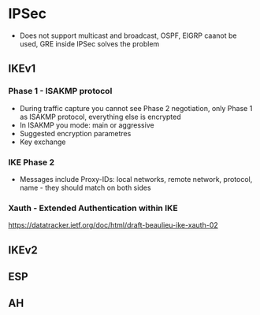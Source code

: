# IPSec

- Does not support multicast and broadcast, OSPF, EIGRP caanot be used, GRE inside IPSec solves the problem


## IKEv1

### Phase 1 - ISAKMP protocol

- During traffic capture you cannot see Phase 2 negotiation, only Phase 1 as ISAKMP protocol, everything else is encrypted
- In ISAKMP you mode: main or aggressive
- Suggested encryption parametres
- Key exchange

### IKE Phase 2

- Messages include Proxy-IDs: local networks, remote network, protocol, name - they should match on both sides

### Xauth - Extended Authentication within IKE

https://datatracker.ietf.org/doc/html/draft-beaulieu-ike-xauth-02

## IKEv2

## ESP

## AH
